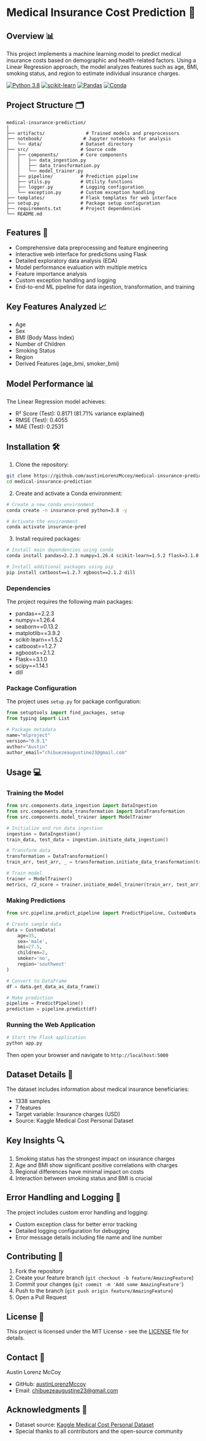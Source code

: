 # Medical Insurance Cost Prediction 🏥

## Overview 📊
This project implements a machine learning model to predict medical insurance costs based on demographic and health-related factors. Using a Linear Regression approach, the model analyzes features such as age, BMI, smoking status, and region to estimate individual insurance charges.

[![Python 3.8](https://img.shields.io/badge/Python-3.8-blue.svg)](https://www.python.org/downloads/release/python-380/)
[![scikit-learn](https://img.shields.io/badge/scikit--learn-1.5.2-orange.svg)](https://scikit-learn.org/stable/)
[![Pandas](https://img.shields.io/badge/Pandas-2.2.3-green.svg)](https://pandas.pydata.org/)
[![Conda](https://img.shields.io/badge/conda-4.12.0-lightgreen.svg)](https://docs.conda.io/projects/conda/en/latest/index.html)

## Project Structure 🗂️
```
medical-insurance-prediction/
│
├── artifacts/               # Trained models and preprocessors
├── notebook/               # Jupyter notebooks for analysis
│   └── data/              # Dataset directory
├── src/                   # Source code
│   ├── components/        # Core components
│   │   ├── data_ingestion.py
│   │   ├── data_transformation.py
│   │   └── model_trainer.py
│   ├── pipeline/          # Prediction pipeline
│   ├── utils.py           # Utility functions
│   ├── logger.py          # Logging configuration
│   └── exception.py       # Custom exception handling
├── templates/             # Flask templates for web interface
├── setup.py               # Package setup configuration
├── requirements.txt       # Project dependencies
└── README.md
```

## Features 🌟
- Comprehensive data preprocessing and feature engineering
- Interactive web interface for predictions using Flask
- Detailed exploratory data analysis (EDA)
- Model performance evaluation with multiple metrics
- Feature importance analysis
- Custom exception handling and logging
- End-to-end ML pipeline for data ingestion, transformation, and training

## Key Features Analyzed 📈
- Age
- Sex
- BMI (Body Mass Index)
- Number of Children
- Smoking Status
- Region
- Derived Features (age_bmi, smoker_bmi)

## Model Performance 📊
The Linear Regression model achieves:
- R² Score (Test): 0.8171 (81.71% variance explained)
- RMSE (Test): 0.4055
- MAE (Test): 0.2531

## Installation 🛠️

1. Clone the repository:
```bash
git clone https://github.com/austinLorenzMccoy/medical-insurance-prediction.git
cd medical-insurance-prediction
```

2. Create and activate a Conda environment:
```bash
# Create a new conda environment
conda create -n insurance-pred python=3.8 -y

# Activate the environment
conda activate insurance-pred
```

3. Install required packages:
```bash
# Install main dependencies using conda
conda install pandas=2.2.3 numpy=1.26.4 scikit-learn=1.5.2 flask=3.1.0 scipy=1.14.1 seaborn=0.13.2 matplotlib=3.9.2 -c conda-forge

# Install additional packages using pip
pip install catboost==1.2.7 xgboost==2.1.2 dill
```

### Dependencies
The project requires the following main packages:
- pandas==2.2.3
- numpy==1.26.4
- seaborn==0.13.2
- matplotlib==3.9.2
- scikit-learn==1.5.2
- catboost==1.2.7
- xgboost==2.1.2
- Flask==3.1.0
- scipy==1.14.1
- dill

### Package Configuration
The project uses `setup.py` for package configuration:
```python
from setuptools import find_packages, setup
from typing import List

# Package metadata
name="mlproject"
version="0.0.1"
author="Austin"
author_email="chibuezeaugustine23@gmail.com"
```

## Usage 💻

### Training the Model
```python
from src.components.data_ingestion import DataIngestion
from src.components.data_transformation import DataTransformation
from src.components.model_trainer import ModelTrainer

# Initialize and run data ingestion
ingestion = DataIngestion()
train_data, test_data = ingestion.initiate_data_ingestion()

# Transform data
transformation = DataTransformation()
train_arr, test_arr, _ = transformation.initiate_data_transformation(train_data, test_data)

# Train model
trainer = ModelTrainer()
metrics, r2_score = trainer.initiate_model_trainer(train_arr, test_arr)
```

### Making Predictions
```python
from src.pipeline.predict_pipeline import PredictPipeline, CustomData

# Create sample data
data = CustomData(
    age=35,
    sex='male',
    bmi=27.5,
    children=2,
    smoker='no',
    region='southwest'
)

# Convert to DataFrame
df = data.get_data_as_data_frame()

# Make prediction
pipeline = PredictPipeline()
prediction = pipeline.predict(df)
```

### Running the Web Application
```bash
# Start the Flask application
python app.py
```
Then open your browser and navigate to `http://localhost:5000`

## Dataset Details 📖
The dataset includes information about medical insurance beneficiaries:
- 1338 samples
- 7 features
- Target variable: Insurance charges (USD)
- Source: Kaggle Medical Cost Personal Dataset

## Key Insights 🔍
1. Smoking status has the strongest impact on insurance charges
2. Age and BMI show significant positive correlations with charges
3. Regional differences have minimal impact on costs
4. Interaction between smoking status and BMI is crucial

## Error Handling and Logging 🔧
The project includes custom error handling and logging:
- Custom exception class for better error tracking
- Detailed logging configuration for debugging
- Error message details including file name and line number

## Contributing 🤝
1. Fork the repository
2. Create your feature branch (`git checkout -b feature/AmazingFeature`)
3. Commit your changes (`git commit -m 'Add some AmazingFeature'`)
4. Push to the branch (`git push origin feature/AmazingFeature`)
5. Open a Pull Request

## License 📝
This project is licensed under the MIT License - see the [LICENSE](LICENSE) file for details.

## Contact 📧
Austin Lorenz McCoy
- GitHub: [austinLorenzMccoy](https://github.com/austinLorenzMccoy)
- Email: chibuezeaugustine23@gmail.com

## Acknowledgments 🙏
- Dataset source: [Kaggle Medical Cost Personal Dataset](https://www.kaggle.com/datasets/mirichoi0218/insurance/data)
- Special thanks to all contributors and the open-source community
